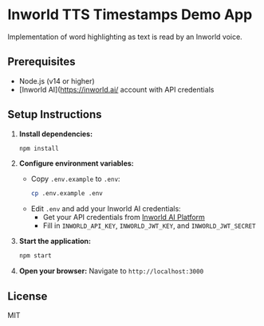 # Inworld TTS Timestamps Demo App

Implementation of word highlighting as text is read by an Inworld voice.


## Prerequisites

- Node.js (v14 or higher)
- [Inworld AI](https://inworld.ai/ account with API credentials

## Setup Instructions

1. **Install dependencies:**
   ```bash
   npm install
   ```

2. **Configure environment variables:**
   - Copy `.env.example` to `.env`:
     ```bash
     cp .env.example .env
     ```
   - Edit `.env` and add your Inworld AI credentials:
     - Get your API credentials from [Inworld AI Platform](https://www.platform.inworld.ai/)
     - Fill in `INWORLD_API_KEY`, `INWORLD_JWT_KEY`, and `INWORLD_JWT_SECRET`

3. **Start the application:**
   ```bash
   npm start
   ```

4. **Open your browser:**
   Navigate to `http://localhost:3000`

## License

MIT
